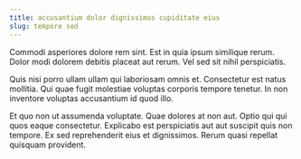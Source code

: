 ```yaml
---
title: accusantium dolor dignissimos cupiditate eius
slug: tempore sed
---
```


Commodi asperiores dolore rem sint. Est in quia ipsum similique rerum. Dolor modi dolorem debitis placeat aut rerum. Vel sed sit nihil perspiciatis.

Quis nisi porro ullam ullam qui laboriosam omnis et. Consectetur est natus mollitia. Qui quae fugit molestiae voluptas corporis tempore tenetur. In non inventore voluptas accusantium id quod illo.

Et quo non ut assumenda voluptate. Quae dolores at non aut. Optio qui qui quos eaque consectetur. Explicabo est perspiciatis aut aut suscipit quis non tempore. Ex sed reprehenderit eius et dignissimos. Rerum quasi repellat quisquam provident.
